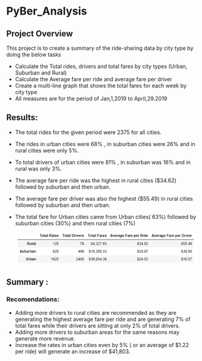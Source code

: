 # PyBer_Analysis


## Project Overview

This project is to create a summary of the ride-sharing data by city type by doing the below tasks

- Calculate the Total rides, drivers and total fares by city types (Urban, Suburban and Rural)
- Calculate the Average fare per ride and average fare per driver
- Create a multi-line graph that shows the total fares for each week by city type
- All measures are for the period of Jan,1,2019 to April,29.2019

## Results:

- The total rides for the given period were 2375 for all cities. 
- The rides in urban cities were 68% , in suburban cities were 26% and in rural cities were only 5%.
- To total drivers of urban cities were 81% , in suburban was 16% and in rural was only 3%.
- The average fare per ride was the highest in rural cities ($34.62) followed by suburban and then urban. 
- The average fare per driver was also the highest ($55.49) in rural cities followed by suburban and then urban.
- The total fare for Urban cities came from Urban cities( 63%) followed by suburban cities (30%) and then rural cities (7%)


    ![summary Table](Resources/summary_fares.png) 
  

## Summary :

### Recomendations:

- Adding more drivers to rural cities are recommended as they are generating the highest average fare per ride and are generating 7% of total fares while their drivers are sitting at only 2% of total drivers. 
- Adding more drivers to suburban areas for the same reasons may generate more revenue. 
- Increase the rates in urban cities even by 5% ( or an average of $1.22 per ride) will generate an increase of $41,803.  

